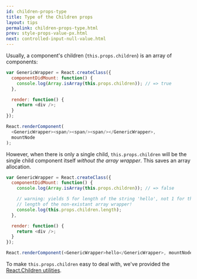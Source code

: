 ```yaml
---
id: children-props-type
title: Type of the Children props
layout: tips
permalink: children-props-type.html
prev: style-props-value-px.html
next: controlled-input-null-value.html
---
```


Usually, a component's children (`this.props.children`) is an array of components:

```js
var GenericWrapper = React.createClass({
  componentDidMount: function() {
    console.log(Array.isArray(this.props.children)); // => true
  },

  render: function() {
    return <div />;
  }
});

React.renderComponent(
  <GenericWrapper><span/><span/><span/></GenericWrapper>,
  mountNode
);
```

However, when there is only a single child, `this.props.children` will be the single child component itself _without the array wrapper_. This saves an array allocation.

```js
var GenericWrapper = React.createClass({
  componentDidMount: function() {
    console.log(Array.isArray(this.props.children)); // => false

    // warning: yields 5 for length of the string 'hello', not 1 for the
    // length of the non-existant array wrapper!
    console.log(this.props.children.length);
  },

  render: function() {
    return <div />;
  }
});

React.renderComponent(<GenericWrapper>hello</GenericWrapper>, mountNode);
```

To make `this.props.children` easy to deal with, we've provided the [React.Children utilities](/react/docs/top-level-api.html#react.children).
